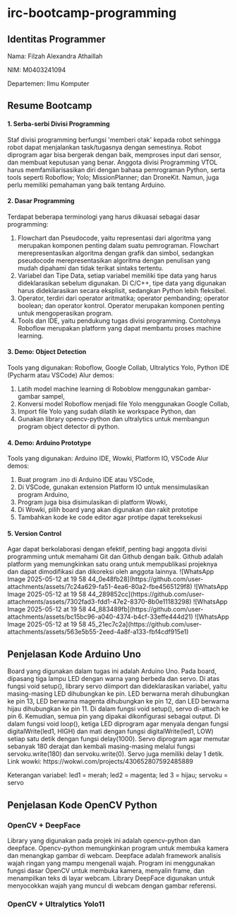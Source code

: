 # irc-bootcamp-programming
<h2>Identitas Programmer</h2>
<p>Nama: Filzah Alexandra Athaillah</p>
<p>NIM: M0403241094</p>
<p>Departemen: Ilmu Komputer</p>

<h2>Resume Bootcamp</h2>
<h4>1. Serba-serbi Divisi Programming</h4>
Staf divisi programming berfungsi 'memberi otak' kepada robot sehingga robot dapat menjalankan task/tugasnya dengan semestinya. Robot diprogram agar bisa bergerak dengan baik, memproses input dari sensor, dan membuat keputusan yang benar. Anggota divisi Programming VTOL harus memfamiliarisasikan diri dengan bahasa pemrograman Python, serta tools seperti Roboflow; Yolo; MissionPlanner; dan DroneKit. Namun, juga perlu memiliki pemahaman yang baik tentang Arduino. 
<h4>2. Dasar Programming</h4>
Terdapat beberapa terminologi yang harus dikuasai sebagai dasar programming:
<ol>
  <li>Flowchart dan Pseudocode, yaitu representasi dari algoritma yang merupakan komponen penting dalam suatu pemrograman. Flowchart merepresentasikan algoritma dengan grafik dan simbol, sedangkan pseudocode merepresentasikan algoritma dengan penulisan yang mudah dipahami dan tidak terikat sintaks tertentu.</li>
  <li>Variabel dan Tipe Data, setiap variabel memiliki tipe data yang harus dideklarasikan sebelum digunakan. Di C/C++, tipe data yang digunakan harus dideklarasikan secara eksplisit, sedangkan Python lebih fleksibel.</li>
  <li>Operator, terdiri dari operator aritmatika; operator pembanding; operator boolean; dan operator kontrol. Operator merupakan komponen penting untuk mengoperasikan program.</li>
  <li>Tools dan IDE, yaitu pendukung tugas divisi programming. Contohnya Roboflow merupakan platform yang dapat membantu proses machine learning.</li>
</ol>
<h4>3. Demo: Object Detection</h4>
Tools yang digunakan: Roboflow, Google Collab, Ultralytics Yolo, Python IDE (Pycharm atau VSCode)
Alur demos:
<ol>
  <li>Latih model machine learning di Roboblow menggunakan gambar-gambar sampel,</li>
  <li>Konversi model Roboflow menjadi file Yolo menggunakan Google Collab,</li>
  <li>Import file Yolo yang sudah dilatih ke workspace Python, dan</li>
  <li>Gunakan library opencv-python dan ultralytics untuk membangun program object detector di python.</li>
</ol>
<h4>4. Demo: Arduino Prototype</h4>
Tools yang digunakan: Arduino IDE, Wowki, Platform IO, VSCode
Alur demos:
<ol>
  <li>Buat program .ino di Arduino IDE atau VSCode,</li>
  <li>Di VSCode, gunakan extension Platform IO untuk mensimulasikan program Arduino,</li>
  <li>Program juga bisa disimulasikan di platform Wowki,</li>
  <li>Di Wowki, pilih board yang akan digunakan dan rakit prototipe</li>
  <li>Tambahkan kode ke code editor agar protipe dapat tereksekusi</li>
</ol>
<h4>5. Version Control</h4>
Agar dapat berkolaborasi dengan efektif, penting bagi anggota divisi programming untuk memahami Git dan Github dengan baik. Github adalah platform yang memungkinkan satu orang untuk mempublikasi projeknya dan dapat dimodifikasi dan dikoreksi oleh anggota lainnya.
![WhatsApp Image 2025-05-12 at 19 58 44_0e48fb28](https://github.com/user-attachments/assets/7c24a629-fa51-4ea6-80a2-fbe4565129f8)
![WhatsApp Image 2025-05-12 at 19 58 44_289852cc](https://github.com/user-attachments/assets/7302fad3-fdd1-47e2-8370-8b0e11183298)
![WhatsApp Image 2025-05-12 at 19 58 44_883489fb](https://github.com/user-attachments/assets/bc15bc96-a040-4374-b4cf-33effe444d21)
![WhatsApp Image 2025-05-12 at 19 58 45_21ec7c2a](https://github.com/user-attachments/assets/563e5b55-2eed-4a8f-a133-fbf4cdf915e1)

<h2>Penjelasan Kode Arduino Uno</h2>
<p>Board yang digunakan dalam tugas ini adalah Arduino Uno. Pada board, dipasang tiga lampu LED dengan warna yang berbeda dan servo. Di atas fungsi void setup(), library servo diimport dan dideklarasikan variabel, yaitu masing-masing LED dihubungkan ke pin. LED berwarna merah dihubungkan ke pin 13, LED berwarna magenta dihubungkan ke pin 12, dan LED berwarna hijau dihubungkan ke pin 11. Di dalam fungsi void setup(), servo di-attach ke pin 6. Kemudian, semua pin yang dipakai dikonfigurasi sebagai output. Di dalam fungsi void loop(), ketiga LED diprogram agar menyala dengan fungsi digitalWrite(led1, HIGH) dan mati dengan fungsi digitalWrite(led1, LOW) setiap satu detik dengan fungsi delay(1000). Servo diprogram agar memutar sebanyak 180 derajat dan kembali masing-masing melalui fungsi servoku.write(180) dan servoku.write(0). Servo juga memiliki delay 1 detik. Link wowki: https://wokwi.com/projects/430652807592485889</p>
<p>Keterangan variabel:
led1 = merah;
led2 = magenta;
led 3 = hijau;
servoku = servo</p>

<h2>Penjelasan Kode OpenCV Python</h2>
<h3>OpenCV + DeepFace</h3>
Library yang digunakan pada projek ini adalah opencv-python dan deepface. Opencv-python memungkinkan program untuk membuka kamera dan menangkap gambar di webcam. Deepface adalah framework analisis wajah ringan yang mampu mengenali wajah. Program ini menggunakan fungsi dasar OpenCV untuk membuka kamera, menyalin frame, dan menampilkan teks di layar webcam. Library DeepFace digunakan untuk menyocokkan wajah yang muncul di webcam dengan gambar referensi.
<h3>OpenCV + Ultralytics Yolo11</h3>
